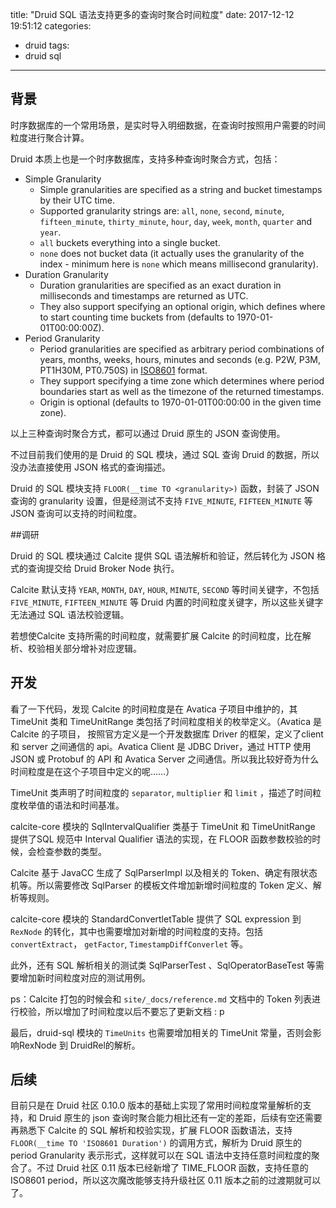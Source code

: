 title: "Druid SQL 语法支持更多的查询时聚合时间粒度"
date: 2017-12-12 19:51:12
categories:
- druid
tags:
- druid sql
---


## 背景

时序数据库的一个常用场景，是实时导入明细数据，在查询时按照用户需要的时间粒度进行聚合计算。

Druid 本质上也是一个时序数据库，支持多种查询时聚合方式，包括：

- Simple Granularity
  - Simple granularities are specified as a string and bucket timestamps by their UTC time.
  - Supported granularity strings are: `all`, `none`, `second`, `minute`, `fifteen_minute`, `thirty_minute`, `hour`, `day`, `week`, `month`, `quarter` and `year`.
  - `all` buckets everything into a single bucket.
  - `none` does not bucket data (it actually uses the granularity of the index - minimum here is `none` which means millisecond granularity). 
- Duration Granularity
  - Duration granularities are specified as an exact duration in milliseconds and timestamps are returned as UTC.
  - They also support specifying an optional origin, which defines where to start counting time buckets from (defaults to 1970-01-01T00:00:00Z).
- Period Granularity
  - Period granularities are specified as arbitrary period combinations of years, months, weeks, hours, minutes and seconds (e.g. P2W, P3M, PT1H30M, PT0.750S) in [ISO8601](https://en.wikipedia.org/wiki/ISO_8601) format.
  - They support specifying a time zone which determines where period boundaries start as well as the timezone of the returned timestamps.
  - Origin is optional (defaults to 1970-01-01T00:00:00 in the given time zone).

以上三种查询时聚合方式，都可以通过 Druid 原生的 JSON 查询使用。

不过目前我们使用的是 Druid 的 SQL 模块，通过 SQL 查询 Druid 的数据，所以没办法直接使用 JSON 格式的查询描述。

Druid 的 SQL 模块支持 `FLOOR(__time TO <granularity>)` 函数，封装了 JSON 查询的 granularity 设置，但是经测试不支持 `FIVE_MINUTE`, `FIFTEEN_MINUTE` 等 JSON 查询可以支持的时间粒度。

<!-- more -->

##调研

Druid 的 SQL 模块通过 Calcite 提供 SQL 语法解析和验证，然后转化为 JSON 格式的查询提交给 Druid Broker Node 执行。

Calcite 默认支持 `YEAR`, `MONTH`, `DAY`, `HOUR`, `MINUTE`, `SECOND` 等时间关键字，不包括 `FIVE_MINUTE`, `FIFTEEN_MINUTE` 等 Druid 内置的时间粒度关键字，所以这些关键字无法通过 SQL 语法校验逻辑。

若想使Calcite 支持所需的时间粒度，就需要扩展 Calcite 的时间粒度，比在解析、校验相关部分增补对应逻辑。

## 开发

看了一下代码，发现 Calcite 的时间粒度是在 Avatica 子项目中维护的，其 TimeUnit 类和 TimeUnitRange 类包括了时间粒度相关的枚举定义。（Avatica 是 Calcite 的子项目， 按照官方定义是一个开发数据库 Driver 的框架，定义了client 和 server 之间通信的 api。Avatica Client 是 JDBC Driver，通过 HTTP 使用 JSON 或 Protobuf 的 API 和 Avatica Server 之间通信。所以我比较好奇为什么时间粒度是在这个子项目中定义的呢……）

TimeUnit 类声明了时间粒度的 `separator`, `multiplier` 和 `limit` ，描述了时间粒度枚举值的语法和时间基准。

calcite-core 模块的 SqlIntervalQualifier 类基于 TimeUnit 和 TimeUnitRange 提供了SQL 规范中 Interval Qualifier 语法的实现，在 FLOOR 函数参数校验的时候，会检查参数的类型。

Calcite 基于 JavaCC 生成了 SqlParserImpl 以及相关的 Token、确定有限状态机等。所以需要修改 SqlParser 的模板文件增加新增时间粒度的 Token 定义、解析等规则。

calcite-core 模块的 StandardConvertletTable 提供了 SQL expression 到 `RexNode` 的转化，其中也需要增加对新增的时间粒度的支持。包括`convertExtract`， `getFactor`, `TimestampDiffConverlet` 等。

此外，还有 SQL 解析相关的测试类 SqlParserTest 、SqlOperatorBaseTest 等需要增加新时间粒度对应的测试用例。

ps：Calcite 打包的时候会和 `site/_docs/reference.md` 文档中的 Token 列表进行校验，所以增加了时间粒度以后不要忘了更新文档 : p

最后，druid-sql 模块的 `TimeUnits` 也需要增加相关的 TimeUnit 常量，否则会影响RexNode 到 DruidRel的解析。

## 后续

目前只是在 Druid 社区 0.10.0 版本的基础上实现了常用时间粒度常量解析的支持，和 Druid 原生的 json 查询时聚合能力相比还有一定的差距，后续有空还需要再熟悉下 Calcite 的 SQL 解析和校验实现，扩展 FLOOR 函数语法，支持 `FLOOR(__time TO 'ISO8601 Duration')` 的调用方式，解析为 Druid 原生的 period Granularity 表示形式，这样就可以在 SQL 语法中支持任意时间粒度的聚合了。不过 Druid 社区 0.11 版本已经新增了 TIME_FLOOR 函数，支持任意的 ISO8601 period，所以这次魔改能够支持升级社区 0.11 版本之前的过渡期就可以了。
